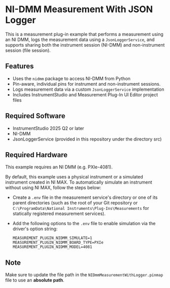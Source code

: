 # NI-DMM Measurement With JSON Logger

This is a measurement plug-in example that performs a measurement using an NI DMM, logs the measurement data
using a `JsonLoggerService`, and supports sharing both the instrument session (NI-DMM)
and non-instrument session (file session).

## Features

- Uses the `nidmm` package to access NI-DMM from Python
- Pin-aware, individual pins for instrument and non-instrument sessions.
- Logs measurement data via a custom `JsonLoggerService` implementation
- Includes InstrumentStudio and Measurement Plug-In UI Editor project files

## Required Software

- InstrumentStudio 2025 Q2 or later
- NI-DMM
- JsonLoggerService (provided in this repository under the directory src)

## Required Hardware

This example requires an NI DMM (e.g. PXIe-4081).

By default, this example uses a physical instrument or a simulated instrument
created in NI MAX. To automatically simulate an instrument without using NI MAX,
follow the steps below:

- Create a `.env` file in the measurement service's directory or one of its
  parent directories (such as the root of your Git repository or
  `C:\ProgramData\National Instruments\Plug-Ins\Measurements` for statically
  registered measurement services).
- Add the following options to the `.env` file to enable simulation via the
  driver's option string:

  ```env
  MEASUREMENT_PLUGIN_NIDMM_SIMULATE=1
  MEASUREMENT_PLUGIN_NIDMM_BOARD_TYPE=PXIe
  MEASUREMENT_PLUGIN_NIDMM_MODEL=4081
  ```

## Note

Make sure to update the file path in the `NIDmmMeasurementWithLogger.pinmap` file to use an **absolute path**.
